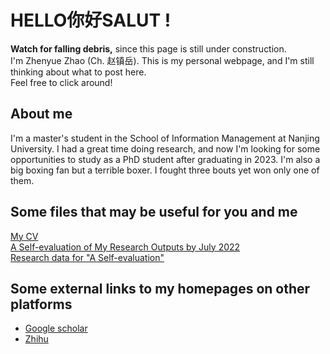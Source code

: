# HELLO你好SALUT !
**Watch for falling debris,** since this page is still under construction. \
I'm Zhenyue Zhao (Ch. 赵镇岳). This is my personal webpage, and I'm still thinking about what to post here. \
Feel free to click around!

## About me
I'm a master's student in the School of Information Management at Nanjing University. I had a great time doing research, and now I'm looking for some opportunities to study as a PhD student after graduating in 2023. I'm also a big boxing fan but a terrible boxer. I fought three bouts yet won only one of them. 

## Some files that may be useful for you and me
[My CV](/assets/CV_Zhao.pdf) \
[A Self-evaluation of My Research Outputs by July 2022](/assets/evl.pdf) \
[Research data for "A Self-evaluation"](/assets/data.zip)

## Some external links to my homepages on other platforms
- [Google scholar](https://scholar.google.com/citations?user=9jOy3v4AAAAJ&hl=en)
- [Zhihu](https://www.zhihu.com/people/zhao-zhen-yue-37)
